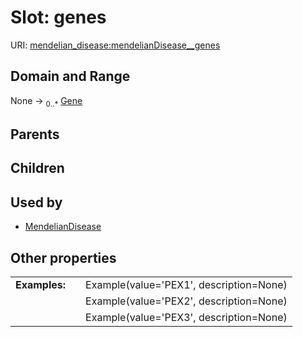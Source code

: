 
# Slot: genes




URI: [mendelian_disease:mendelianDisease__genes](http://w3id.org/ontogpt/mendelian_disease/mendelianDisease__genes)


## Domain and Range

None &#8594;  <sub>0..\*</sub> [Gene](Gene.md)

## Parents


## Children


## Used by

 * [MendelianDisease](MendelianDisease.md)

## Other properties

|  |  |  |
| --- | --- | --- |
| **Examples:** | | Example(value='PEX1', description=None) |
|  | | Example(value='PEX2', description=None) |
|  | | Example(value='PEX3', description=None) |

